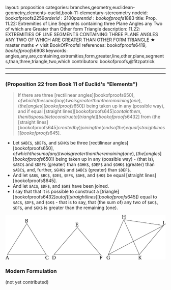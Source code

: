 layout: proposition
categories: branches,geometry,euclidean-geometry,elements-euclid,book-11-elementary-stereometry
nodeid: bookofproofs$2259
orderid: 2100
parentid: bookofproofs$1883
title: Prop. 11.22: Extremities of Line Segments containing three Plane Angles any Two of which are Greater than Other form Triangle
description: 11.22: EXTREMITIES OF LINE SEGMENTS CONTAINING THREE PLANE ANGLES ANY TWO OF WHICH ARE GREATER THAN OTHER FORM TRIANGLE &#9733; master maths &#10004; visit BookOfProofs!
references: bookofproofs$6419,bookofproofs$6908
keywords: angles,any,are,containing,extremities,form,greater,line,other,plane,segments,than,three,triangle,two,which
contributors: bookofproofs,@fitzpatrick

---


---

### (Proposition 22 from Book 11 of Euclid's “Elements”)

> If there are three [rectilinear angles][bookofproofs$650], of which (the sum of any) two is greater than the remaining (one), (the [angles][bookofproofs$650]) being taken up in any (possible way), and if equal [straight lines][bookofproofs$645] contain them, then it is possible to construct a [triangle][bookofproofs$6432] from (the [straight lines][bookofproofs$645] created by) joining the (ends of the) equal [straight lines][bookofproofs$645].
* Let `$ABC$`, `$DEF$`, and `$GHK$` be three [rectilinear angles][bookofproofs$650], of which the sum of any) two is greater than the remaining (one), (the [angles][bookofproofs$650]) being taken up in any (possible way) - (that is), `$ABC$` and `$DEF$` (greater) than `$GHK$`, `$DEF$` and `$GHK$` (greater) than `$ABC$`, and, further, `$GHK$` and `$ABC$` (greater) than `$DEF$`.
* And let `$AB$`, `$BC$`, `$DE$`, `$EF$`, `$GH$`, and `$HK$` be equal [straight lines][bookofproofs$645].
* And let `$AC$`, `$DF$`, and `$GK$` have been joined.
* I say that that it is possible to construct a [triangle][bookofproofs$6432] out of ([straight lines][bookofproofs$645]) equal to `$AC$`, `$DF$`, and `$GK$` - that is to say, that (the sum of) any two of `$AC$`, `$DF$`, and `$GK$` is greater than the remaining (one).

![fig22e](https://github.com/bookofproofs/bookofproofs.github.io/blob/main/_sources/_assets/images/euclid/Book11/fig22e.png?raw=true)



### Modern Formulation

(not yet contributed)
